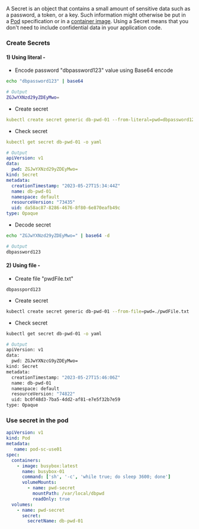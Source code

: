 A Secret is an object that contains a small amount of sensitive data such as a password, a token, or a key. Such information might otherwise be put in a [Pod](https://kubernetes.io/docs/concepts/workloads/pods/) specification or in a [container image](https://kubernetes.io/docs/reference/glossary/?all=true#term-image). Using a Secret means that you don't need to include confidential data in your application code.


### Create Secrets

#### 1) Using literal -

- Encode password "dbpassword123" value using Base64 encode
``` sh
echo "dbpassword123" | base64

# Output
ZGJwYXNzd29yZDEyMwo=
```

- Create secret
``` yaml
kubectl create secret generic db-pwd-01 --from-literal=pwd=dbpassword123
```

- Check secret
``` yaml
kubectl get secret db-pwd-01 -o yaml

# Output
apiVersion: v1
data:
  pwd: ZGJwYXNzd29yZDEyMwo=
kind: Secret
metadata:
  creationTimestamp: "2023-05-27T15:34:44Z"
  name: db-pwd-01
  namespace: default
  resourceVersion: "73435"
  uid: da58ac87-8286-4676-8f80-6e870eafb49c
type: Opaque
```

- Decode secret
``` sh
echo "ZGJwYXNzd29yZDEyMwo=" | base64 -d

# Output
dbpassword123
```

#### 2) Using file -

- Create file "pwdFile.txt"
``` Text
dbpasspord123
```

- Create secret
``` sh
kubectl create secret generic db-pwd-01 --from-file=pwd=./pwdFile.txt
```

- Check secret
``` sh
kubectl get secret db-pwd-01 -o yaml

# Output
apiVersion: v1
data:
  pwd: ZGJwYXNzcG9yZDEyMwo=
kind: Secret
metadata:
  creationTimestamp: "2023-05-27T15:46:06Z"
  name: db-pwd-01
  namespace: default
  resourceVersion: "74822"
  uid: bc0f48d3-7ba5-4dd2-af81-e7e5f32b7e59
type: Opaque
```

### Use secret in the pod

``` yaml
apiVersion: v1 
kind: Pod 
metadata: 
   name: pod-sc-use01
spec: 
  containers: 
    - image: busybox:latest
      name: busybox-01
      command: ['sh', '-c', 'while true; do sleep 3600; done']
      volumeMounts: 
        - name: pwd-secret 
          mountPath: /var/local/dbpwd 
          readOnly: true 
  volumes: 
    - name: pwd-secret
      secret: 
        secretName: db-pwd-01
```